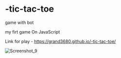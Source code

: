 # -tic-tac-toe
game with bot

my firt game On JavaScript

Link for play - https://grand3680.github.io/-tic-tac-toe/

![Screenshot_9](https://github.com/grand3680/-tic-tac-toe/assets/84720129/cb25b620-98c2-4d71-999e-d02a9b633883)
